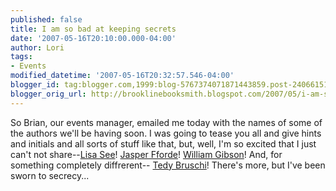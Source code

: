 ```yaml
---
published: false
title: I am so bad at keeping secrets
date: '2007-05-16T20:10:00.000-04:00'
author: Lori
tags:
- Events
modified_datetime: '2007-05-16T20:32:57.546-04:00'
blogger_id: tag:blogger.com,1999:blog-5767374071871443859.post-2406615195016368429
blogger_orig_url: http://brooklinebooksmith.blogspot.com/2007/05/i-am-so-bad-at-keeping-secrets.html
---
```


So Brian, our events manager, emailed me today with the names of some of the authors we'll be having soon. I was going to tease you all and give hints and initials and all sorts of stuff like that, but, well, I'm so excited that I just can't not share--<a href="http://www.lisasee.com/">Lisa See</a>! <a href="http://www.jasperfforde.com/">Jasper Fforde</a>! <a href="http://www.williamgibsonbooks.com/">William Gibson</a>! And, for something completely diffrerent-- <a href="http://www.wiley.com/WileyCDA/WileyTitle/productCd-047010869X.html">Tedy Bruschi</a>! There's more, but I've been sworn to secrecy...